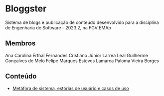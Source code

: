 # Bloggster
Sistema de blogs e publicação de conteúdo desenvolvido para a disciplina de Engenharia de Software - 2023.2, na FGV EMAp

## Membros
Ana Carolina Erthal Fernandes
Cristiano Júnior Larrea Leal
Guilherme Gonçalves de Melo
Felipe Marques Esteves Lamarca
Paloma Vieira Borges

## Conteúdo
* [Metáfora de sistema, estórias de usuário e casos de uso](https://github.com/anacarolerthal/blogging_system/blob/main/initial-project.pdf)
